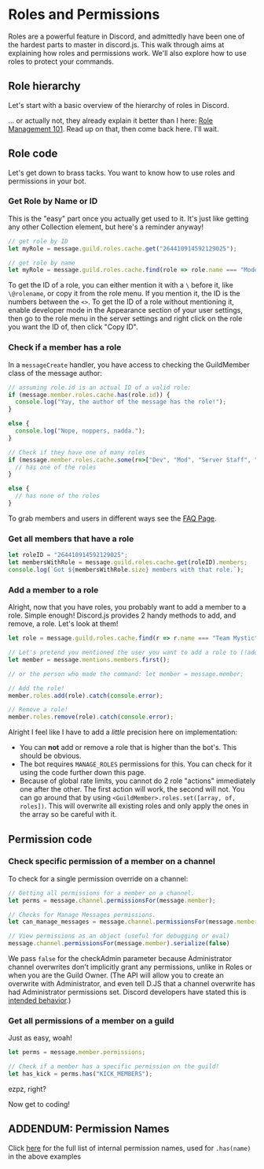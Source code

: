 # Roles and Permissions

Roles are a powerful feature in Discord, and admittedly have been one of the hardest parts to master in discord.js. This walk through aims at explaining how roles and permissions work. We'll also explore how to use roles to protect your commands.

## Role hierarchy

Let's start with a basic overview of the hierarchy of roles in Discord.

... or actually not, they already explain it better than I here: [Role Management 101](https://support.discord.com/hc/en-us/articles/214836687-Role-Management-101). Read up on that, then come back here. I'll wait.

## Role code

Let's get down to brass tacks. You want to know how to use roles and permissions in your bot.

### Get Role by Name or ID

This is the "easy" part once you actually get used to it. It's just like getting any other Collection element, but here's a reminder anyway!

```js
// get role by ID
let myRole = message.guild.roles.cache.get("264410914592129025");

// get role by name
let myRole = message.guild.roles.cache.find(role => role.name === "Moderators");
```

To get the ID of a role, you can either mention it with a `\` before it, like `\@rolename`, or copy it from the role menu. If you mention it, the ID is the numbers between the `<>`. To get the ID of a role without mentioning it, enable developer mode in the Appearance section of your user settings, then go to the role menu in the server settings and right click on the role you want the ID of, then click "Copy ID".

### Check if a member has a role

In a `messageCreate` handler, you have access to checking the GuildMember class of the message author:

```js
// assuming role.id is an actual ID of a valid role:
if (message.member.roles.cache.has(role.id)) {
  console.log("Yay, the author of the message has the role!");
}

else {
  console.log("Nope, noppers, nadda.");
}
```

```js
// Check if they have one of many roles
if (message.member.roles.cache.some(r=>["Dev", "Mod", "Server Staff", "Proficient"].includes(r.name)) ) {
  // has one of the roles
}

else {
  // has none of the roles
}
```

To grab members and users in different ways see the [FAQ Page](../frequently-asked-questions.md).

### Get all members that have a role

```js
let roleID = "264410914592129025";
let membersWithRole = message.guild.roles.cache.get(roleID).members;
console.log(`Got ${membersWithRole.size} members with that role.`);
```

### Add a member to a role

Alright, now that you have roles, you probably want to add a member to a role. Simple enough! Discord.js provides 2 handy methods to add, and remove, a role. Let's look at them!

```js
let role = message.guild.roles.cache.find(r => r.name === "Team Mystic");

// Let's pretend you mentioned the user you want to add a role to (!addrole @user Role Name):
let member = message.mentions.members.first();

// or the person who made the command: let member = message.member;

// Add the role!
member.roles.add(role).catch(console.error);

// Remove a role!
member.roles.remove(role).catch(console.error);
```

Alright I feel like I have to add a _little_ precision here on implementation:

* You can **not** add or remove a role that is higher than the bot's. This should be obvious.
* The bot requires `MANAGE_ROLES` permissions for this. You can check for it using the code further down this page.
* Because of global rate limits, you cannot do 2 role "actions" immediately one after the other. The first action will work, the second will not. You can go around that by using `<GuildMember>.roles.set([array, of, roles])`. This will overwrite all existing roles and only apply the ones in the array so be careful with it.

## Permission code

### Check specific permission of a member on a channel

To check for a single permission override on a channel:

```js
// Getting all permissions for a member on a channel.
let perms = message.channel.permissionsFor(message.member);

// Checks for Manage Messages permissions.
let can_manage_messages = message.channel.permissionsFor(message.member).has("MANAGE_MESSAGES", false);

// View permissions as an object (useful for debugging or eval)
message.channel.permissionsFor(message.member).serialize(false)
```

We pass `false` for the checkAdmin parameter because Administrator channel overwrites don't implicitly grant any permissions, unlike in Roles or when you are the Guild Owner. \(The API will allow you to create an overwrite with Administrator, and even tell D.JS that a channel overwrite has had Administrator permissions set. Discord developers have stated this is [intended behavior](https://github.com/discord/discord-api-docs/issues/640).\)

### Get all permissions of a member on a guild

Just as easy, woah!

```js
let perms = message.member.permissions;

// Check if a member has a specific permission on the guild!
let has_kick = perms.has("KICK_MEMBERS");
```

ezpz, right?

Now get to coding!

## ADDENDUM: Permission Names

Click [here](https://discord.js.org/#/docs/main/master/class/Permissions?scrollTo=s-FLAGS) for the full list of internal permission names, used for `.has(name)` in the above examples
